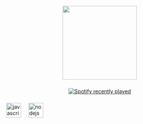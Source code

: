 <br clear="both">

<div align="center">
  <img height="200" src="https://cdn.discordapp.com/attachments/1232454048452444184/1232890958933397525/5c3396d6fec1f884f5c2aebff0274f77.jpg?ex=662b1aae&is=6629c92e&hm=019e6c265b5268c5f8a5964a959427b4ee0cc4abfd79f945afee0551b0ebd85c&"  />
</div>

###

<div align="center">
  <a href="https://open.spotify.com/user/cjezwkasz9kmte79ciklndtg5">
    <img src="https://spotify-recently-played-readme.vercel.app/api?user=cjezwkasz9kmte79ciklndtg5&count=1&unique=false" alt="Spotify recently played"  />
  </a>
</div>

###

<div align="left">
  <img src="https://cdn.jsdelivr.net/gh/devicons/devicon/icons/javascript/javascript-original.svg" height="40" alt="javascript logo"  />
  <img width="12" />
  <img src="https://cdn.jsdelivr.net/gh/devicons/devicon/icons/nodejs/nodejs-original.svg" height="40" alt="nodejs logo"  />
</div>

###
